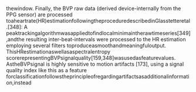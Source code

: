 thewindow.
Finally, the BVP raw data (derived device-internally from the PPG sensor) are processed
toaheartrate(HR)estimationfollowingtheproceduredescribedinGlasstetteretal.[348]: A
peaktrackingalgorithmwasappliedtofindlocalminimaintherawtimeseries[349],andthe
resulting inter-beat-intervals were processed to the HR estimation employing several filters
toproduceasmoothandmeaningfuloutput. ThisHRestimationaswellasaspectralentropy
scorerepresentingBVPsignalquality[159,348]wasusedasfeaturevalues. AstheBVPsignal
is highly sensitive to motion artifacts [173], using a signal quality index like this as a feature
forclassificationfollowstheprincipleofregardingartifactsasadditionalinformation,instead